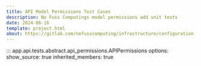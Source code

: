 ```yaml
---
title: API Model Permissions Test Cases
description: No Fuss Computings model permissions add unit tests
date: 2024-06-16
template: project.html
about: https://gitlab.com/nofusscomputing/infrastructure/configuration-management/django_app
---
```


::: app.api.tests.abstract.api_permissions.APIPermissions
    options:
        show_source: true
        inherited_members: true
